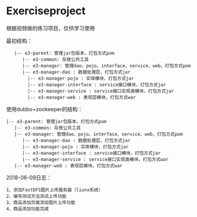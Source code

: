 # Exerciseproject
根据视频做的练习项目，仅供学习使用

最初结构：
```
   |-- e3-parent: 管理jar包版本，打包方式pom
      |-- e3-common: 存放公共工具
      |-- e3-manager: 管理dao、pojo、interface、service、web，打包方式pom
      |-- e3-manager-dao : 数据处理层，打包方式jar
        |-- e3-manager-pojo : 实体模块，打包方式jar
        |-- e3-manager-interface : service接口模块，打包方式jar
        |-- e3-manager-service : service接口实现类模块，打包方式jar
        |-- e3-manager-web : 表现层模块，打包方式war
```
   
使用dubbo+zookeeper的结构：

    |-- e3-parent: 管理jar包版本，打包方式pom
       |-- e3-common: 存放公共工具
       |-- e3-manager: 管理dao、pojo、interface、service、web，打包方式pom
          |-- e3-manager-dao : 数据处理层，打包方式jar
          |-- e3-manager-pojo : 实体模块，打包方式jar
          |-- e3-manager-interface : service接口模块，打包方式jar
          |-- e3-manager-service : service接口实现类模块，打包方式war
       |-- e3-manager-web : 表现层模块，打包方式war
       
2018-06-09日志：

    1、添加FastDFS图片上传服务器（liunx系统）
    2、编写测试方法测试上传功能
    3、商品添加页面添加图片上传功能
    4、商品添加功能完成